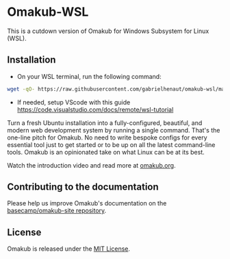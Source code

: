 # Omakub-WSL

This is a cutdown version of Omakub for Windows Subsystem for Linux (WSL).

## Installation
- On your WSL terminal, run the following command:
```bash
wget -qO- https://raw.githubusercontent.com/gabrielhenaut/omakub-wsl/main/setup | bash
```

- If needed, setup VScode with this guide https://code.visualstudio.com/docs/remote/wsl-tutorial  

Turn a fresh Ubuntu installation into a fully-configured, beautiful, and modern web development system by running a single command. That's the one-line pitch for Omakub. No need to write bespoke configs for every essential tool just to get started or to be up on all the latest command-line tools. Omakub is an opinionated take on what Linux can be at its best.

Watch the introduction video and read more at [omakub.org](https://omakub.org).

## Contributing to the documentation

Please help us improve Omakub's documentation on the [basecamp/omakub-site repository](https://github.com/basecamp/omakub-site).

## License

Omakub is released under the [MIT License](https://opensource.org/licenses/MIT).
